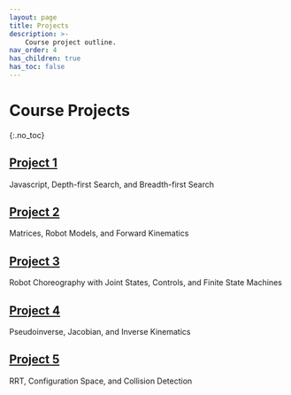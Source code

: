 ```yaml
---
layout: page
title: Projects
description: >-
    Course project outline.
nav_order: 4
has_children: true
has_toc: false
---
```


# Course Projects
{:.no_toc}

<!-- ## Table of contents
{: .no_toc .text-delta }

1. TOC
{:toc}

--- -->

## [Project 1](/CSCI5551-Spr24/projects/project1/)

Javascript, Depth-first Search, and Breadth-first Search

## [Project 2](/CSCI5551-Spr24/projects/project2/)

Matrices, Robot Models, and Forward Kinematics

## [Project 3](/CSCI5551-Spr24/projects/project3/)

Robot Choreography with Joint States, Controls, and Finite State Machines

## [Project 4](/CSCI5551-Spr24/projects/project4/)

Pseudoinverse, Jacobian, and Inverse Kinematics

## [Project 5](/CSCI5551-Spr24/projects/project5/)

RRT, Configuration Space, and Collision Detection